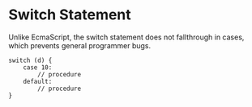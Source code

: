 # Switch Statement

Unlike EcmaScript, the switch statement does not fallthrough in cases, which prevents general programmer bugs.

```
switch (d) {
	case 10:
		// procedure
	default:
		// procedure
}
```